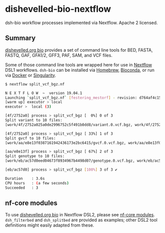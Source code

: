 # dishevelled-bio-nextflow
dsh-bio workflow processes implemented via Nextflow. Apache 2 licensed.


## Summary

[dishevelled.org bio](https://github.com/heuermh/dishevelled-bio) provides a
set of command line tools for BED, FASTA, FASTQ, GAF, GFA1/2, GFF3, PAF, SAM, and VCF files.

Some of those command line tools are wrapped here for use in [Nextflow](https://www.nextflow.io/)
DSL1 workflows.  `dsh-bio` can be installed via [Homebrew](https://github.com/brewsci/homebrew-bio),
[Bioconda](https://bioconda.github.io/), or run via [Docker](https://biocontainers.pro/#/)
or [Singularity](https://biocontainers.pro).

```bash
$ nextflow split_vcf_bgz.nf

N E X T F L O W  ~  version 19.04.1
Launching `split_vcf_bgz.nf` [festering_mestorf] - revision: d764af4c15
[warm up] executor > local
executor >  local (3)

[4f/2752a0] process > split_vcf_bgz [  0%] 0 of 3
Split variant to 10 files:
[work/4f/2752a025a0de2996752c5f491b0dd8/variant.0.vcf.bgz, work/4f/2752a025a0de2996752c5f491b0dd8/variant.1.vcf.bgz, work/4f/2752a025a0de2996752c5f491b0dd8/variant.2.vcf.bgz, work/4f/2752a025a0de2996752c5f491b0dd8/variant.3.vcf.bgz, work/4f/2752a025a0de2996752c5f491b0dd8/variant.4.vcf.bgz, work/4f/2752a025a0de2996752c5f491b0dd8/variant.5.vcf.bgz, work/4f/2752a025a0de2996752c5f4executor >  local (3)

[4f/2752a0] process > split_vcf_bgz [ 33%] 1 of 3
Split gvcf to 10 files:
[work/aa/e8e13f0387161942436173e2bc6415/gvcf.0.vcf.bgz, work/aa/e8e13f0387161942436173e2bc6415/gvcf.1.vcf.bgz, work/aa/e8e13f0387161942436173e2bc6415/gvcf.2.vcf.bgz, work/aa/e8e13f0387161942436173e2bc6415/gvcf.3.vcf.bgz, work/aa/e8e13f0387161942436173e2bc6415/gvcf.4.vcf.bgz, work/aa/e8e13f0387161942436173e2bc6415/gvcf.5.vcf.bgz, work/aa/e8e13f0387161942436173e2bc6415/gvcf.6.vcfexecutor >  local (3)

[aa/e8e13f] process > split_vcf_bgz [ 67%] 2 of 3
Split genotype to 10 files:
[work/eb/ac57d0eed04673f8934967b4498d07/genotype.0.vcf.bgz, work/eb/ac57d0eed04673f8934967b4498d07/genotype.1.vcf.bgz, work/eb/ac57d0eed04673f8934967b4498d07/genotype.2.vcf.bgz, work/eb/ac57d0eed04673f8934967b4498d07/genotype.3.vcf.bgz, work/eb/ac57d0eed04673f8934967b4498d07/genotype.4.vcf.bgz, work/eb/ac57d0eed04673f8934967b4498d07/genotype.5.vcf.bgz, work/eb/ac57d0eed04673f89executor >  local (3)

[eb/ac57d0] process > split_vcf_bgz [100%] 3 of 3 ✔

Duration    : 3.6s
CPU hours   : (a few seconds)
Succeeded   : 3
```

## nf-core modules

To use [dishevelled.org bio](https://github.com/heuermh/dishevelled-bio) in Nextflow DSL2, please
see [nf-core modules](https://github.com/nf-core/modules).  `dsh_filterbed` and `dsh_splitbed` are
provided as examples; other DSL2 tool definitions might easily adapted from these.
